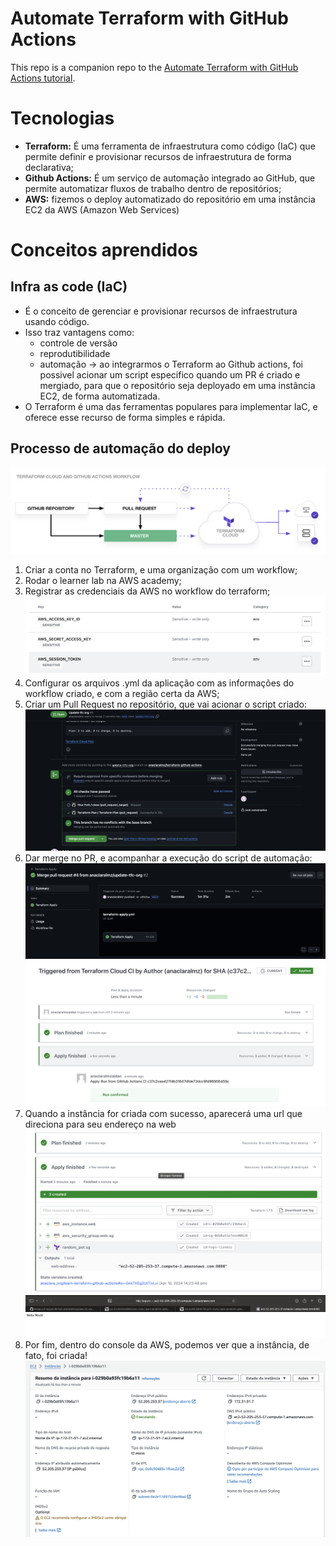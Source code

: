 # Automate Terraform with GitHub Actions

This repo is a companion repo to the [Automate Terraform with GitHub Actions tutorial](https://developer.hashicorp.com/terraform/tutorials/automation/github-actions).
# Tecnologias
- **Terraform:** É uma ferramenta de infraestrutura como código (IaC) que permite definir e provisionar recursos de infraestrutura de forma declarativa;
- **Github Actions:** É um serviço de automação integrado ao GitHub, que permite automatizar fluxos de trabalho dentro de repositórios;
- **AWS:** fizemos o deploy automatizado do repositório em uma instância EC2 da AWS (Amazon Web Services)
# Conceitos aprendidos
## Infra as code (IaC)
- É o conceito de gerenciar e provisionar recursos de infraestrutura usando código. 
- Isso traz vantagens como:
  -  controle de versão
  -  reprodutibilidade
  -  automação -> ao integrarmos o Terraform ao Github actions, foi possivel acionar um script especifico quando um PR é criado e mergiado, para que o repositório seja deployado em uma instância EC2, de forma automatizada.
- O Terraform é uma das ferramentas populares para implementar IaC, e oferece esse recurso de forma simples e rápida.
## Processo de automação do deploy
![imagem1](/assets/d.png)
1. Criar a conta no Terraform, e uma organização com um workflow;
2. Rodar o learner lab na AWS academy;
3. Registrar as credenciais da AWS no workflow do terraform;
![imagem1](/assets/e.png)
5. Configurar os arquivos .yml da aplicação com as informações do workflow criado, e com a região certa da AWS;
6. Criar um Pull Request no repositório, que vai acionar o script criado:
![imagem1](/assets/g.png)
7. Dar merge no PR, e acompanhar a execução do script de automação:
![imagem1](/assets/a.png)
![imagem1](/assets/c.png)
8. Quando a instância for criada com sucesso, aparecerá uma url que direciona para seu endereço na web
![imagem1](/assets/f.png)
![imagem1](/assets/b.png)
9. Por fim, dentro do console da AWS, podemos ver que a instância, de fato, foi criada!
![imagem1](/assets/h.png)
